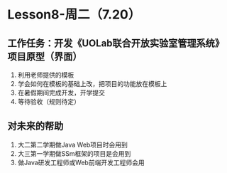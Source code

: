 # Lesson8-周二（7.20）
## 工作任务：开发《UOLab联合开放实验室管理系统》项目原型（界面）
1. 利用老师提供的模板
2. 学会如何在模板的基础上改，把项目的功能放在模板上
3. 在暑假期间完成开发，开学提交
4. 等待验收（规则待定）
## 对未来的帮助
1. 大二第二学期做Java Web项目时会用到
2. 大三第一学期做SSm框架的项目是会用到
3. 做Java研发工程师或Web前端开发工程师会用